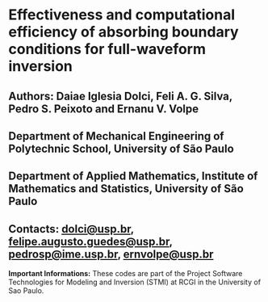 # Effectiveness and computational efficiency of absorbing boundary conditions for full-waveform inversion

## Authors: Daiae Iglesia Dolci, Feli A. G. Silva, Pedro S. Peixoto and Ernanu V. Volpe

## Department of Mechanical Engineering of Polytechnic School, University of São Paulo

## Department of Applied Mathematics, Institute of Mathematics and Statistics, University of São Paulo

## Contacts: dolci@usp.br, felipe.augusto.guedes@usp.br, pedrosp@ime.usp.br, ernvolpe@usp.br

**Important Informations:** These codes are part of the Project Software Technologies for Modeling and Inversion (STMI) at RCGI in the  University of Sao Paulo.
